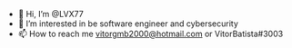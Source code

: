 - 👋 Hi, I’m @LVX77
- 👀 I’m interested in be software engineer and cybersecurity
- 📫 How to reach me vitorgmb2000@hotmail.com or VitorBatista#3003
